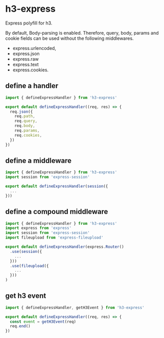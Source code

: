 # h3-express

Express polyfill for h3.

By default, Body-parsing is enabled. Therefore, query, body, params and cookie fields can be used without the following middlewares.

- express.urlencoded, 
- express.json
- express.raw
- express.text
- express.cookies.

## define a handler

```typescript
import { defineExpressHandler } from 'h3-express'

export default defineExpressHandler((req, res) => {
  req.json({
    req.path,
    req.query,
    req.body,
    req.params,
    req.cookies,
  })
})
```

## define a middleware

```typescript
import { defineExpressHandler } from 'h3-express'
import session from 'express-session'

export default defineExpressHandler(session({
  ...
}))
```

## define a compound middleware

```typescript
import { defineExpressHandler } from 'h3-express'
import express from 'express'
import session from 'express-session'
import fileupload from 'express-fileupload'

export default defineExpressHandler(express.Router()
  .use(session({
    ...
  }))
  .use(fileupload({
    ...
  }))
)
```

## get h3 event

```typescript
import { defineExpressHandler, getH3Event } from 'h3-express'

export default defineExpressHandler((req, res) => {
  const event = getH3Event(req)
  req.end()
})
```
